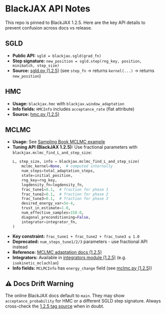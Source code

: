 # BlackJAX API Notes

This repo is pinned to BlackJAX 1.2.5. Here are the key API details to prevent confusion across docs vs release.

## SGLD

* **Public API:** `sgld = blackjax.sgld(grad_fn)`
* **Step signature:** `new_position = sgld.step(rng_key, position, minibatch, step_size)`
* **Source:** [sgld.py (1.2.5)](https://github.com/blackjax-devs/blackjax/blob/1.2.5/blackjax/sgmcmc/sgld.py#L38-L47) (see `step_fn` → returns `kernel(...)` → returns `new_position`)

## HMC

* **Usage:** `blackjax.hmc` with `blackjax.window_adaptation`
* **Info fields:** `HMCInfo` includes `acceptance_rate` (flat attribute)
* **Source:** [hmc.py (1.2.5)](https://github.com/blackjax-devs/blackjax/blob/1.2.5/blackjax/mcmc/hmc.py#L330-L334)

## MCLMC

* **Usage:** See [Sampling Book MCLMC example](https://blackjax-devs.github.io/sampling-book/algorithms/mclmc.html)
* **Tuning API (BlackJAX 1.2.5):** Use fractional parameters with `blackjax.mclmc_find_L_and_step_size`:
  ```python
  L, step_size, info = blackjax.mclmc_find_L_and_step_size(
      mclmc_kernel=None,  # computed internally
      num_steps=total_adaptation_steps,
      state=initial_position,
      rng_key=rng_key,
      logdensity_fn=logdensity_fn,
      frac_tune1=0.1,  # fraction for phase 1
      frac_tune2=0.1,  # fraction for phase 2
      frac_tune3=0.1,  # fraction for phase 3
      desired_energy_var=5e-4,
      trust_in_estimate=1.0,
      num_effective_samples=150.0,
      diagonal_preconditioning=False,
      integrator=integrator_fn,
  )
  ```
* **Key constraint:** `frac_tune1 + frac_tune2 + frac_tune3 ≤ 1.0`
* **Deprecated:** `num_steps_tune1/2/3` parameters - use fractional API instead
* **Reference:** [MCLMC adaptation docs (1.2.5)](https://blackjax-devs.github.io/blackjax/autoapi/blackjax/adaptation/mclmc_adaptation/)
* **Integrators:** Available in [integrators module (1.2.5)](https://github.com/blackjax-devs/blackjax/tree/1.2.5/blackjax/mcmc/integrators) (e.g. `isokinetic_mclachlan`)
* **Info fields:** `MCLMCInfo` has `energy_change` field (see [mclmc.py (1.2.5)](https://github.com/blackjax-devs/blackjax/blob/1.2.5/blackjax/mcmc/mclmc.py))

## ⚠️ Docs Drift Warning

The online BlackJAX docs default to `main`. They may show `acceptance_probability` for HMC or a different SGLD step signature. Always cross-check the [1.2.5 tag source](https://github.com/blackjax-devs/blackjax/tree/1.2.5) when in doubt.
